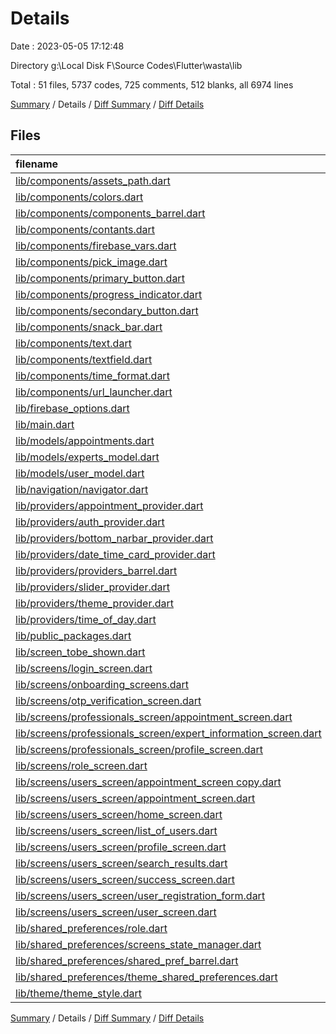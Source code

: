 # Details

Date : 2023-05-05 17:12:48

Directory g:\\Local Disk F\\Source Codes\\Flutter\\wasta\\lib

Total : 51 files,  5737 codes, 725 comments, 512 blanks, all 6974 lines

[Summary](results.md) / Details / [Diff Summary](diff.md) / [Diff Details](diff-details.md)

## Files
| filename | language | code | comment | blank | total |
| :--- | :--- | ---: | ---: | ---: | ---: |
| [lib/components/assets_path.dart](/lib/components/assets_path.dart) | Dart | 44 | 3 | 8 | 55 |
| [lib/components/colors.dart](/lib/components/colors.dart) | Dart | 42 | 2 | 18 | 62 |
| [lib/components/components_barrel.dart](/lib/components/components_barrel.dart) | Dart | 8 | 1 | 2 | 11 |
| [lib/components/contants.dart](/lib/components/contants.dart) | Dart | 6 | 0 | 3 | 9 |
| [lib/components/firebase_vars.dart](/lib/components/firebase_vars.dart) | Dart | 2 | 0 | 2 | 4 |
| [lib/components/pick_image.dart](/lib/components/pick_image.dart) | Dart | 22 | 1 | 4 | 27 |
| [lib/components/primary_button.dart](/lib/components/primary_button.dart) | Dart | 62 | 0 | 2 | 64 |
| [lib/components/progress_indicator.dart](/lib/components/progress_indicator.dart) | Dart | 10 | 0 | 3 | 13 |
| [lib/components/secondary_button.dart](/lib/components/secondary_button.dart) | Dart | 14 | 1 | 2 | 17 |
| [lib/components/snack_bar.dart](/lib/components/snack_bar.dart) | Dart | 37 | 5 | 2 | 44 |
| [lib/components/text.dart](/lib/components/text.dart) | Dart | 21 | 0 | 2 | 23 |
| [lib/components/textfield.dart](/lib/components/textfield.dart) | Dart | 51 | 5 | 3 | 59 |
| [lib/components/time_format.dart](/lib/components/time_format.dart) | Dart | 15 | 0 | 2 | 17 |
| [lib/components/url_launcher.dart](/lib/components/url_launcher.dart) | Dart | 12 | 3 | 2 | 17 |
| [lib/firebase_options.dart](/lib/firebase_options.dart) | Dart | 66 | 12 | 6 | 84 |
| [lib/main.dart](/lib/main.dart) | Dart | 356 | 26 | 29 | 411 |
| [lib/models/appointments.dart](/lib/models/appointments.dart) | Dart | 80 | 2 | 4 | 86 |
| [lib/models/experts_model.dart](/lib/models/experts_model.dart) | Dart | 54 | 2 | 5 | 61 |
| [lib/models/user_model.dart](/lib/models/user_model.dart) | Dart | 40 | 2 | 4 | 46 |
| [lib/navigation/navigator.dart](/lib/navigation/navigator.dart) | Dart | 14 | 0 | 3 | 17 |
| [lib/providers/appointment_provider.dart](/lib/providers/appointment_provider.dart) | Dart | 243 | 47 | 31 | 321 |
| [lib/providers/auth_provider.dart](/lib/providers/auth_provider.dart) | Dart | 277 | 40 | 42 | 359 |
| [lib/providers/bottom_narbar_provider.dart](/lib/providers/bottom_narbar_provider.dart) | Dart | 19 | 0 | 8 | 27 |
| [lib/providers/date_time_card_provider.dart](/lib/providers/date_time_card_provider.dart) | Dart | 25 | 12 | 16 | 53 |
| [lib/providers/providers_barrel.dart](/lib/providers/providers_barrel.dart) | Dart | 2 | 0 | 1 | 3 |
| [lib/providers/slider_provider.dart](/lib/providers/slider_provider.dart) | Dart | 9 | 0 | 4 | 13 |
| [lib/providers/theme_provider.dart](/lib/providers/theme_provider.dart) | Dart | 18 | 0 | 4 | 22 |
| [lib/providers/time_of_day.dart](/lib/providers/time_of_day.dart) | Dart | 16 | 0 | 13 | 29 |
| [lib/public_packages.dart](/lib/public_packages.dart) | Dart | 6 | 1 | 2 | 9 |
| [lib/screen_tobe_shown.dart](/lib/screen_tobe_shown.dart) | Dart | 20 | 9 | 5 | 34 |
| [lib/screens/login_screen.dart](/lib/screens/login_screen.dart) | Dart | 305 | 37 | 18 | 360 |
| [lib/screens/onboarding_screens.dart](/lib/screens/onboarding_screens.dart) | Dart | 154 | 9 | 13 | 176 |
| [lib/screens/otp_verification_screen.dart](/lib/screens/otp_verification_screen.dart) | Dart | 239 | 24 | 18 | 281 |
| [lib/screens/professionals_screen/appointment_screen.dart](/lib/screens/professionals_screen/appointment_screen.dart) | Dart | 339 | 33 | 9 | 381 |
| [lib/screens/professionals_screen/expert_information_screen.dart](/lib/screens/professionals_screen/expert_information_screen.dart) | Dart | 344 | 110 | 35 | 489 |
| [lib/screens/professionals_screen/profile_screen.dart](/lib/screens/professionals_screen/profile_screen.dart) | Dart | 205 | 24 | 11 | 240 |
| [lib/screens/role_screen.dart](/lib/screens/role_screen.dart) | Dart | 150 | 11 | 12 | 173 |
| [lib/screens/users_screen/appointment_screen copy.dart](/lib/screens/users_screen/appointment_screen%20copy.dart) | Dart | 373 | 23 | 17 | 413 |
| [lib/screens/users_screen/appointment_screen.dart](/lib/screens/users_screen/appointment_screen.dart) | Dart | 339 | 33 | 9 | 381 |
| [lib/screens/users_screen/home_screen.dart](/lib/screens/users_screen/home_screen.dart) | Dart | 146 | 15 | 7 | 168 |
| [lib/screens/users_screen/list_of_users.dart](/lib/screens/users_screen/list_of_users.dart) | Dart | 106 | 3 | 9 | 118 |
| [lib/screens/users_screen/profile_screen.dart](/lib/screens/users_screen/profile_screen.dart) | Dart | 204 | 24 | 10 | 238 |
| [lib/screens/users_screen/search_results.dart](/lib/screens/users_screen/search_results.dart) | Dart | 127 | 3 | 11 | 141 |
| [lib/screens/users_screen/success_screen.dart](/lib/screens/users_screen/success_screen.dart) | Dart | 67 | 2 | 9 | 78 |
| [lib/screens/users_screen/user_registration_form.dart](/lib/screens/users_screen/user_registration_form.dart) | Dart | 243 | 37 | 17 | 297 |
| [lib/screens/users_screen/user_screen.dart](/lib/screens/users_screen/user_screen.dart) | Dart | 726 | 90 | 52 | 868 |
| [lib/shared_preferences/role.dart](/lib/shared_preferences/role.dart) | Dart | 13 | 5 | 8 | 26 |
| [lib/shared_preferences/screens_state_manager.dart](/lib/shared_preferences/screens_state_manager.dart) | Dart | 13 | 4 | 6 | 23 |
| [lib/shared_preferences/shared_pref_barrel.dart](/lib/shared_preferences/shared_pref_barrel.dart) | Dart | 3 | 0 | 1 | 4 |
| [lib/shared_preferences/theme_shared_preferences.dart](/lib/shared_preferences/theme_shared_preferences.dart) | Dart | 12 | 0 | 4 | 16 |
| [lib/theme/theme_style.dart](/lib/theme/theme_style.dart) | Dart | 38 | 64 | 4 | 106 |

[Summary](results.md) / Details / [Diff Summary](diff.md) / [Diff Details](diff-details.md)